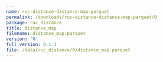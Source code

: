 ```yaml
---
name: ruc-distance-distance-map-parquet
permalink: /downloads/ruc-distance-distance-map-parquet/0
package: ruc_distance
title: distance_map
filename: distance_map.parquet
version: '0'
full_version: 0.1.1
file: /data/ruc_distance/0/distance_map.parquet
---
```

